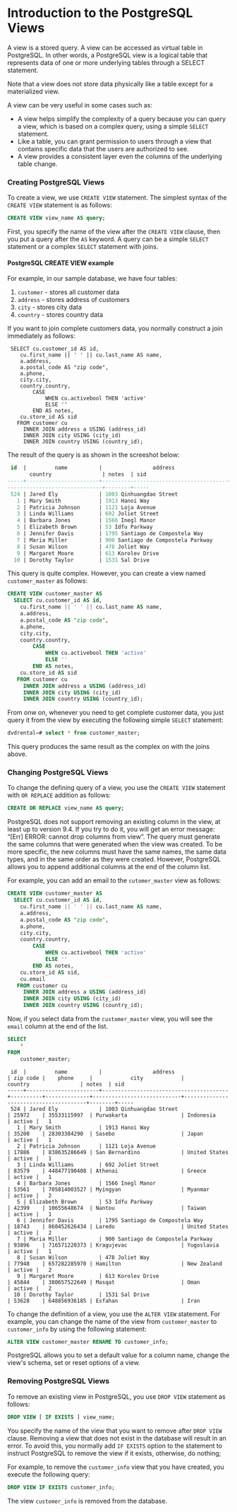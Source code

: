 # Introduction to the PostgreSQL Views

A view is a stored query. A view can be accessed as virtual table in PostgreSQL. In other words, a PostgreSQL view is a logical table that represents data of one or more underlying tables through a SELECT statement.

Note that a view does not store data physically like a table except for a materialized view.


A view can be very useful in some cases such as:

- A view helps simplify the complexity of a query because you can query a view, which is based on a complex query, using a simple `SELECT` statement.
- Like a table, you can grant permission to users through a view that contains specific data that the users are authorized to see.
- A view provides a consistent layer even the columns of the underlying table change.

### Creating PostgreSQL Views

To create a view, we use `CREATE VIEW` statement. The simplest syntax of the `CREATE VIEW` statement is as follows:

```sql
CREATE VIEW view_name AS query;
```

First, you specify the name of the view after the `CREATE VIEW` clause, then you put a query after the `AS` keyword. A query can be a simple `SELECT` statement or a complex `SELECT` statement with joins.

#### PostgreSQL CREATE VIEW example

For example, in our sample database, we have four tables:

1. `customer` - stores all customer data
2. `address` - stores address of customers
3. `city` - stores city data
4. `country` - stores country data

If you want to join complete customers data, you normally construct a join immediately as follows:

```
 SELECT cu.customer_id AS id,
    cu.first_name || ' ' || cu.last_name AS name,
    a.address,
    a.postal_code AS "zip code",
    a.phone,
    city.city,
    country.country,
        CASE
            WHEN cu.activebool THEN 'active'
            ELSE ''
        END AS notes,
    cu.store_id AS sid
   FROM customer cu
     INNER JOIN address a USING (address_id)
     INNER JOIN city USING (city_id)
     INNER JOIN country USING (country_id);
```

The result of the query is as shown in the screeshot below:

```sql
 id  |         name          |                address                 | zip code |    phone     |            city            |         
       country                | notes  | sid 
-----+-----------------------+----------------------------------------+----------+--------------+----------------------------+---------
------------------------------+--------+-----
 524 | Jared Ely             | 1003 Qinhuangdao Street                | 25972    | 35533115997  | Purwakarta                 | Indonesia                             | active |   1
   1 | Mary Smith            | 1913 Hanoi Way                         | 35200    | 28303384290  | Sasebo                     | Japan                                 | active |   1
   2 | Patricia Johnson      | 1121 Loja Avenue                       | 17886    | 838635286649 | San Bernardino             | United States                         | active |   1
   3 | Linda Williams        | 692 Joliet Street                      | 83579    | 448477190408 | Athenai                    | Greece                                | active |   1
   4 | Barbara Jones         | 1566 Inegl Manor                       | 53561    | 705814003527 | Myingyan                   | Myanmar                               | active |   2
   5 | Elizabeth Brown       | 53 Idfu Parkway                        | 42399    | 10655648674  | Nantou                     | Taiwan                                | active |   1
   6 | Jennifer Davis        | 1795 Santiago de Compostela Way        | 18743    | 860452626434 | Laredo                     | United States                         | active |   2
   7 | Maria Miller          | 900 Santiago de Compostela Parkway     | 93896    | 716571220373 | Kragujevac                 | Yugoslavia                            | active |   1
   8 | Susan Wilson          | 478 Joliet Way                         | 77948    | 657282285970 | Hamilton                   | New Zealand                           | active |   2
   9 | Margaret Moore        | 613 Korolev Drive                      | 45844    | 380657522649 | Masqat                     | Oman                                  | active |   2
  10 | Dorothy Taylor        | 1531 Sal Drive                         | 53628    | 648856936185 | Esfahan                    | Iran                                  | active |   1
```

This query is quite complex. However, you can create a view named `customer_master` as follows:

```sql
CREATE VIEW customer_master AS
  SELECT cu.customer_id AS id,
    cu.first_name || ' ' || cu.last_name AS name,
    a.address,
    a.postal_code AS "zip code",
    a.phone,
    city.city,
    country.country,
        CASE
            WHEN cu.activebool THEN 'active'
            ELSE ''
        END AS notes,
    cu.store_id AS sid
   FROM customer cu
     INNER JOIN address a USING (address_id)
     INNER JOIN city USING (city_id)
     INNER JOIN country USING (country_id);
```

From onw on, whenever you need to get complete customer data, you just query it from the view by executing the following simple `SELECT` statement:

```sql
dvdrental=# select * from customer_master;
```

This query produces the same result as the complex on with the joins above.

### Changing PostgreSQL Views

To change the defining query of a view, you use the `CREATE VIEW` statement with  `OR REPLACE` addition as follows:

```sql
CREATE OR REPLACE view_name AS query;
```

PostgreSQL does not support removing an existing column in the view, at least up to version 9.4. If you try to do it, you will get an error message: “[Err] ERROR:  cannot drop columns from view”. The query must generate the same columns that were generated when the view was created. To be more specific, the new columns must have the same names, the same data types, and in the same order as they were created. However, PostgreSQL allows you to append additional columns at the end of the column list.

For example, you can add an email to the `cutomer_master` view as follows:

```sql
CREATE VIEW customer_master AS
  SELECT cu.customer_id AS id,
    cu.first_name || ' ' || cu.last_name AS name,
    a.address,
    a.postal_code AS "zip code",
    a.phone,
    city.city,
    country.country,
        CASE
            WHEN cu.activebool THEN 'active'
            ELSE ''
        END AS notes,
    cu.store_id AS sid,
    cu.email
   FROM customer cu
     INNER JOIN address a USING (address_id)
     INNER JOIN city USING (city_id)
     INNER JOIN country USING (country_id);
```

Now, if you select data from the `customer_master` view, you will see the `email` column at the end of the list.

```sql
SELECT
	*
FROM
	customer_master;
```

```output
 id  |         name          |                address                 | zip code |    phone     |            city            |                country                | notes  | sid 
-----+-----------------------+----------------------------------------+----------+--------------+----------------------------+---------------------------------------+--------+-----
 524 | Jared Ely             | 1003 Qinhuangdao Street                | 25972    | 35533115997  | Purwakarta                 | Indonesia                             | active |   1
   1 | Mary Smith            | 1913 Hanoi Way                         | 35200    | 28303384290  | Sasebo                     | Japan                                 | active |   1
   2 | Patricia Johnson      | 1121 Loja Avenue                       | 17886    | 838635286649 | San Bernardino             | United States                         | active |   1
   3 | Linda Williams        | 692 Joliet Street                      | 83579    | 448477190408 | Athenai                    | Greece                                | active |   1
   4 | Barbara Jones         | 1566 Inegl Manor                       | 53561    | 705814003527 | Myingyan                   | Myanmar                               | active |   2
   5 | Elizabeth Brown       | 53 Idfu Parkway                        | 42399    | 10655648674  | Nantou                     | Taiwan                                | active |   1
   6 | Jennifer Davis        | 1795 Santiago de Compostela Way        | 18743    | 860452626434 | Laredo                     | United States                         | active |   2
   7 | Maria Miller          | 900 Santiago de Compostela Parkway     | 93896    | 716571220373 | Kragujevac                 | Yugoslavia                            | active |   1
   8 | Susan Wilson          | 478 Joliet Way                         | 77948    | 657282285970 | Hamilton                   | New Zealand                           | active |   2
   9 | Margaret Moore        | 613 Korolev Drive                      | 45844    | 380657522649 | Masqat                     | Oman                                  | active |   2
  10 | Dorothy Taylor        | 1531 Sal Drive                         | 53628    | 648856936185 | Esfahan                    | Iran 
```

To change the definition of a view, you use the `ALTER VIEW` statement. For example, you can change the name of the view from `customer_master` to `customer_info` by using the following statement:

```sql
ALTER VIEW customer_master RENAME TO customer_info;
```

PostgreSQL allows you to set a default value for a column name, change the view's schema, set or reset options of a view.



### Removing PostgreSQL Views

To remove an existing view in PostgreSQL, you use `DROP VIEW` statement as follows:

```sql
DROP VIEW [ IF EXISTS ] view_name;
```

You specify the name of the view that you want to remove after `DROP VIEW` clause. Removing a view that does not exist in the database will result in an error. To avoid this, you normally add `IF EXISTS` option to the statement to instruct PostgreSQL to remove the view if it exists, otherwise, do nothing;

For example, to remove the `customer_info` view that you have created, you execute the following query:

```sql
DROP VIEW IF EXISTS customer_info;
```

The view `customer_info` is removed from the database.